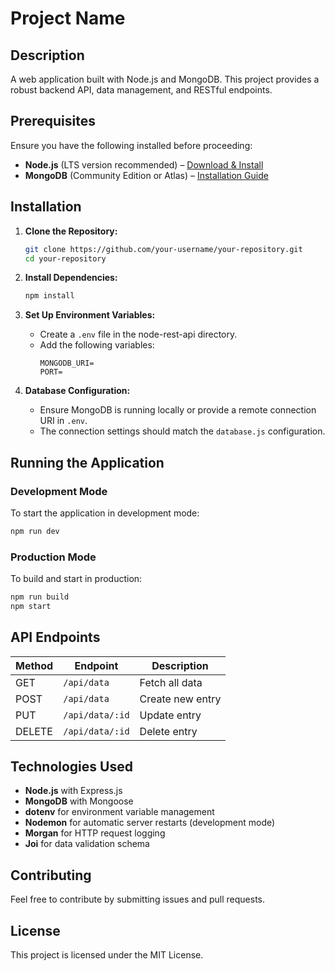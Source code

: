 # Project Name

## Description
A web application built with Node.js and MongoDB. This project provides a robust backend API, data management, and RESTful endpoints.

## Prerequisites
Ensure you have the following installed before proceeding:

- **Node.js** (LTS version recommended) – [Download & Install](https://nodejs.org/)
- **MongoDB** (Community Edition or Atlas) – [Installation Guide](https://www.mongodb.com/docs/manual/installation/)

## Installation

1. **Clone the Repository:**
   ```sh
   git clone https://github.com/your-username/your-repository.git
   cd your-repository
   ```

2. **Install Dependencies:**
   ```sh
   npm install
   ```

3. **Set Up Environment Variables:**
   - Create a `.env` file in the node-rest-api directory.
   - Add the following variables:
     ```env
     MONGODB_URI=
     PORT=
     ```

4. **Database Configuration:**
   - Ensure MongoDB is running locally or provide a remote connection URI in `.env`.
   - The connection settings should match the `database.js` configuration.

## Running the Application

### Development Mode
To start the application in development mode:
```sh
npm run dev
```

### Production Mode
To build and start in production:
```sh
npm run build
npm start
```

## API Endpoints
| Method | Endpoint       | Description          |
|--------|---------------|----------------------|
| GET    | `/api/data`   | Fetch all data      |
| POST   | `/api/data`   | Create new entry    |
| PUT    | `/api/data/:id` | Update entry      |
| DELETE | `/api/data/:id` | Delete entry      |

## Technologies Used
- **Node.js** with Express.js
- **MongoDB** with Mongoose
- **dotenv** for environment variable management
- **Nodemon** for automatic server restarts (development mode)
- **Morgan** for HTTP request logging
- **Joi** for data validation schema

## Contributing
Feel free to contribute by submitting issues and pull requests.

## License
This project is licensed under the MIT License.
